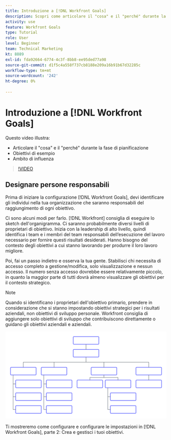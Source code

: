 ```yaml
---
title: Introduzione a [!DNL Workfront Goals]
description: Scopri come articolare il "cosa" e il "perché" durante la fase di pianificazione, gli obiettivi di esempio e la portata dell’influenza.
activity: use
feature: Workfront Goals
type: Tutorial
role: User
level: Beginner
team: Technical Marketing
kt: 8889
exl-id: fda92664-6774-4c3f-8bb8-ee95ded77a98
source-git-commit: d1f5c4a558f737cb8188e209a16b91b67d32285c
workflow-type: tm+mt
source-wordcount: '242'
ht-degree: 0%

---
```


# Introduzione a [!DNL Workfront Goals]

Questo video illustra:

* Articolare il &quot;cosa&quot; e il &quot;perché&quot; durante la fase di pianificazione
* Obiettivi di esempio
* Ambito di influenza

>[!VIDEO](https://video.tv.adobe.com/v/335183/?quality=12)

## Designare persone responsabili

Prima di iniziare la configurazione [!DNL Workfront Goals], devi identificare gli individui nella tua organizzazione che saranno responsabili del raggiungimento di ogni obiettivo.

Ci sono alcuni modi per farlo. [!DNL Workfront] consiglia di eseguire lo sketch dell&#39;organigramma. Ci saranno probabilmente diversi livelli di proprietari di obiettivo. Inizia con la leadership di alto livello, quindi identifica i team e i membri del team responsabili dell’esecuzione del lavoro necessario per fornire questi risultati desiderati. Hanno bisogno del contesto degli obiettivi a cui stanno lavorando per produrre il loro lavoro migliore.

Poi, fai un passo indietro e osserva la tua gente. Stabilisci chi necessita di accesso completo a gestione/modifica, solo visualizzazione e nessun accesso. Il numero senza accesso dovrebbe essere relativamente piccolo, in quanto la maggior parte di tutti dovrà almeno visualizzare gli obiettivi per il contesto strategico.

>[!NOTE]
>
>Quando si identificano i proprietari dell&#39;obiettivo primario, prendere in considerazione che si stanno impostando obiettivi strategici per i risultati aziendali, non obiettivi di sviluppo personale. Workfront consiglia di aggiungere solo obiettivi di sviluppo che contribuiscono direttamente o guidano gli obiettivi aziendali e aziendali.

![Grafico org vuoto](assets/01-workfront-goals-blank-org-chart.png)

Ti mostreremo come configurare e configurare le impostazioni in [!DNL Workfront Goals], parte 2: Crea e gestisci i tuoi obiettivi.

<!--
URL for part 2 reference above
-->
